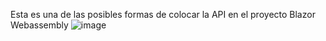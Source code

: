 Esta es una de las posibles formas de colocar la API en el proyecto Blazor Webassembly
![image](https://github.com/Elpelfry/API_REST_PROYECTO_APLICADO/assets/118864788/0d8fe61a-13fc-4974-ab41-65b784637335)

